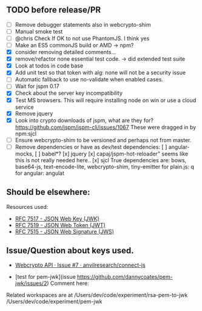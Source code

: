## TODO before release/PR

- [ ] Remove debugger statements also in webcrypto-shim
- [ ] Manual smoke test
- [ ] @chris Check If OK to not use PhantomJS. I think yes
- [ ] Make an ES5 commonJS build or AMD -> npm?
- [x] consider removing detailed comments...
- [x] remove/refactor none essential test code. -> did extended test suite
- [x] Look at todos in code base
- [x] Add unit test so that token with alg: none will not be a security issue
- [ ] Automatic fallback to use no-validate when enabled cases.
- [ ] Wait for jspm 0.17
- [x] Check about the server key incompatibility
- [x] Test MS browsers. This will require installing node on win or use a
       cloud service
- [x] Remove jquery
- [x] Look into crypto downloads of jspm, what are they for?
       https://github.com/jspm/jspm-cli/issues/1067
       These were dragged in by npm:sjcl
- [ ] Ensure webcrypto-shim to be versioned and perhaps not from master.
- [ ] Remove dependencies or have as dev/test dependencies:
         [ ] angular-mocks,
         [ ] babel*?
         [x] jquery
         [x] capaj/jspm-hot-reloader" seems like this is not really needed here..
         [x] sjcl
       True dependencies are:
         bows, base64-js, text-encode-lite, webcrypto-shim, tiny-emitter
         for plain.js: q
         for angular: angulat

## Should be elsewhere:

Resources used:
* [RFC 7517 - JSON Web Key (JWK)](https://tools.ietf.org/html/rfc7517#ref-JWT)
* [RFC 7519 - JSON Web Token (JWT)](https://tools.ietf.org/html/rfc7519#ref-JWS)
* [RFC 7515 - JSON Web Signature (JWS)](https://tools.ietf.org/html/rfc7515#appendix-A.1)


## Issue/Question about keys used.

* [Webcrypto API · Issue #7 · anvilresearch/connect-js](https://github.com/anvilresearch/connect-js/issues/7)

* [test for pem-jwk](issue https://github.com/dannycoates/pem-jwk/issues/2)
Comment here:

Related workspaces are at
/Users/dev/code/experiment/rsa-pem-to-jwk
/Users/dev/code/experiment/pem-jwk
